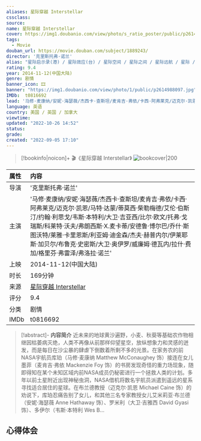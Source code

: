 ```yaml
---
aliases: 星际穿越 Interstellar
cssclass:
source:
name: 星际穿越 Interstellar
cover: https://img1.doubanio.com/view/photo/s_ratio_poster/public/p2614988097.jpg
tags:
  - Movie
douban_url: https://movie.douban.com/subject/1889243/
director: '克里斯托弗·诺兰'
alias: "星际启示录(港) / 星际效应(台) / 星际空间 / 星际之间 / 星际远航 / 星际 / Flora's Letter"
rating: 9.4
year: 2014-11-12(中国大陆)
genre: 剧情
banner_icon: 🎞
banner: "https://img1.doubanio.com/view/photo/1/public/p2614988097.jpg"
IMDb:  t0816692
lead: '马修·麦康纳/安妮·海瑟薇/杰西卡·查斯坦/麦肯吉·弗依/卡西·阿弗莱克/迈克尔·凯恩/马特·达蒙/蒂莫西·柴勒梅德/艾伦·伯斯汀/约翰·利思戈/韦斯·本特利/大卫·吉亚西/比尔·欧文/托弗·戈瑞斯/科莱特·沃夫/弗朗西斯·X.麦卡蒂/安德鲁·博尔巴/乔什·斯图沃特/莱雅·卡里恩斯/利亚姆·迪金森/杰夫·赫普内尔/伊莱耶斯·加贝尔/布鲁克·史密斯/大卫·奥伊罗/威廉姆·德瓦内/拉什·费加/格里芬·弗雷泽/弗洛拉·诺兰' 
language: 英语 
country: 美国 / 英国 / 加拿大 
viewtime:
updated: "2022-10-26 14:52"
status: 
grade: 
created: "2022-09-05 17:10"
---
```

> [!bookinfo|noicon]+ 🎬《星际穿越 Interstellar》
> ![bookcover|200](https://img1.doubanio.com/view/photo/s_ratio_poster/public/p2614988097.jpg)
>
|属性| 内容                                       |
|:---- |:------------------------------------------ |
| 导演 | '克里斯托弗·诺兰'                         |
|主演|'马修·麦康纳/安妮·海瑟薇/杰西卡·查斯坦/麦肯吉·弗依/卡西·阿弗莱克/迈克尔·凯恩/马特·达蒙/蒂莫西·柴勒梅德/艾伦·伯斯汀/约翰·利思戈/韦斯·本特利/大卫·吉亚西/比尔·欧文/托弗·戈瑞斯/科莱特·沃夫/弗朗西斯·X.麦卡蒂/安德鲁·博尔巴/乔什·斯图沃特/莱雅·卡里恩斯/利亚姆·迪金森/杰夫·赫普内尔/伊莱耶斯·加贝尔/布鲁克·史密斯/大卫·奥伊罗/威廉姆·德瓦内/拉什·费加/格里芬·弗雷泽/弗洛拉·诺兰'|
| 上映 | 2014-11-12(中国大陆)                             |
| 时长 | 169分钟                   |
| 来源 | [星际穿越 Interstellar](https://movie.douban.com/subject/1889243/) |
| 评分 | 9.4                           |
| 分类 | 剧情                            |
| IMDb | t0816692                             | 

> [!abstract]- **内容简介**
>  近未来的地球黄沙遍野，小麦、秋葵等基础农作物相继因枯萎病灭绝，人类不再像从前那样仰望星空，放纵想象力和灵感的迸发，而是每日在沙尘暴的肆虐下倒数着所剩不多的光景。在家务农的前NASA宇航员库珀（马修·麦康纳 Matthew McConaughey 饰）接连在女儿墨菲（麦肯吉·弗依 Mackenzie Foy 饰）的书房发现奇怪的重力场现象，随即得知在某个未知区域内前NASA成员仍秘密进行一个拯救人类的计划。多年以前土星附近出现神秘虫洞，NASA借机将数名宇航员派遣到遥远的星系寻找适合居住的星球。在布兰德教授（迈克尔·凯恩 Michael Caine 饰）的劝说下，库珀忍痛告别了女儿，和其他三名专家教授女儿艾米莉亚·布兰德（安妮·海瑟薇 Anne Hathaway 饰）、罗米利（大卫·吉雅西 David Gyasi 饰）、多伊尔（韦斯·本特利 Wes B...
>  
## 心得体会
